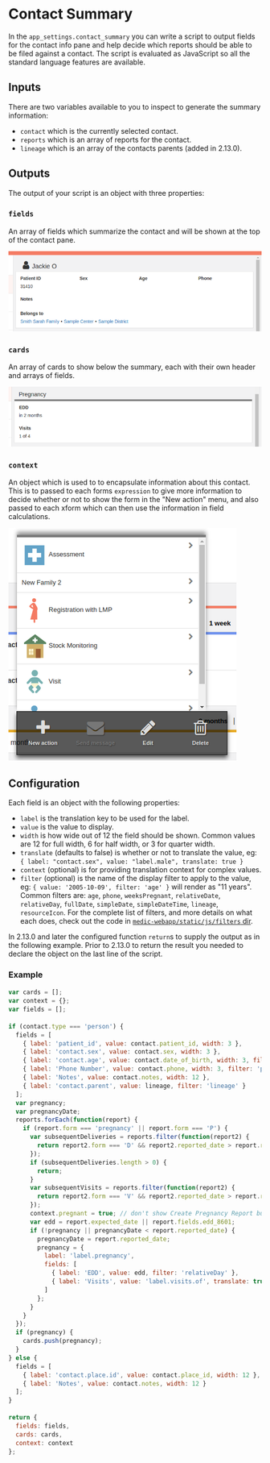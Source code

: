 # Contact Summary

In the `app_settings.contact_summary` you can write a script to output fields for the contact info pane and help decide which reports should be able to be filed against a contact. The script is evaluated as JavaScript so all the standard language features are available.

## Inputs

There are two variables available to you to inspect to generate the summary information:

- `contact` which is the currently selected contact.
- `reports` which is an array of reports for the contact.
- `lineage` which is an array of the contacts parents (added in 2.13.0).

## Outputs

The output of your script is an object with three properties:

### `fields`

An array of fields which summarize the contact and will be shown at the top of the contact pane.

![Summary card](img/summary-card.png)

### `cards`

An array of cards to show below the summary, each with their own header and arrays of fields.

![Pregnancy card](img/pregnancy-card.png)

### `context`

An object which is used to to encapsulate information about this contact. This is to passed to each forms `expression` to give more information to decide whether or not to show the form in the "New action" menu, and also passed to each xform which can then use the information in field calculations.

![New action menu](img/new-action-menu.png)

## Configuration

Each field is an object with the following properties:

- `label` is the translation key to be used for the label.
- `value` is the value to display.
- `width` is how wide out of 12 the field should be shown. Common values are 12 for full width, 6 for half width, or 3 for quarter width.
- `translate` (defaults to false) is whether or not to translate the value, eg: `{ label: "contact.sex", value: "label.male", translate: true }`
- `context` (optional) is for providing translation context for complex values.
- `filter` (optional) is the name of the display filter to apply to the value, eg: `{ value: '2005-10-09', filter: 'age' }` will render as "11 years". 
Common filters are: `age`, `phone`, `weeksPregnant`, `relativeDate`, `relativeDay`, `fullDate`, `simpleDate`, `simpleDateTime`, `lineage`, `resourceIcon`. 
For the complete list of filters, and more details on what each does, check out the code in [`medic-webapp/static/js/filters` dir](https://github.com/medic/medic-webapp/tree/master/static/js/filters).

In 2.13.0 and later the configured function `return`s to supply the output as in the following example. Prior to 2.13.0 to return the result you needed to declare the object on the last line of the script.

### Example

```javascript
var cards = [];
var context = {};
var fields = [];

if (contact.type === 'person') {
  fields = [
    { label: 'patient_id', value: contact.patient_id, width: 3 },
    { label: 'contact.sex', value: contact.sex, width: 3 },
    { label: 'contact.age', value: contact.date_of_birth, width: 3, filter: 'age' },
    { label: 'Phone Number', value: contact.phone, width: 3, filter: 'phone' },
    { label: 'Notes', value: contact.notes, width: 12 },
    { label: 'contact.parent', value: lineage, filter: 'lineage' }
  ];
  var pregnancy;
  var pregnancyDate;
  reports.forEach(function(report) {
    if (report.form === 'pregnancy' || report.form === 'P') {
      var subsequentDeliveries = reports.filter(function(report2) {
        return report2.form === 'D' && report2.reported_date > report.reported_date;
      });
      if (subsequentDeliveries.length > 0) {
        return;
      }
      var subsequentVisits = reports.filter(function(report2) {
        return report2.form === 'V' && report2.reported_date > report.reported_date;
      });
      context.pregnant = true; // don't show Create Pregnancy Report button
      var edd = report.expected_date || report.fields.edd_8601;
      if (!pregnancy || pregnancyDate < report.reported_date) {
        pregnancyDate = report.reported_date;
        pregnancy = {
          label: 'label.pregnancy',
          fields: [
            { label: 'EDD', value: edd, filter: 'relativeDay' },
            { label: 'Visits', value: 'label.visits.of', translate: true, context: { count: subsequentVisits.length, total: 4 } }
          ]
        };
      }
    }
  });
  if (pregnancy) {
    cards.push(pregnancy);
  }
} else {
  fields = [
    { label: 'contact.place.id', value: contact.place_id, width: 12 },
    { label: 'Notes', value: contact.notes, width: 12 }
  ];
}

return {
  fields: fields,
  cards: cards,
  context: context
};
```
